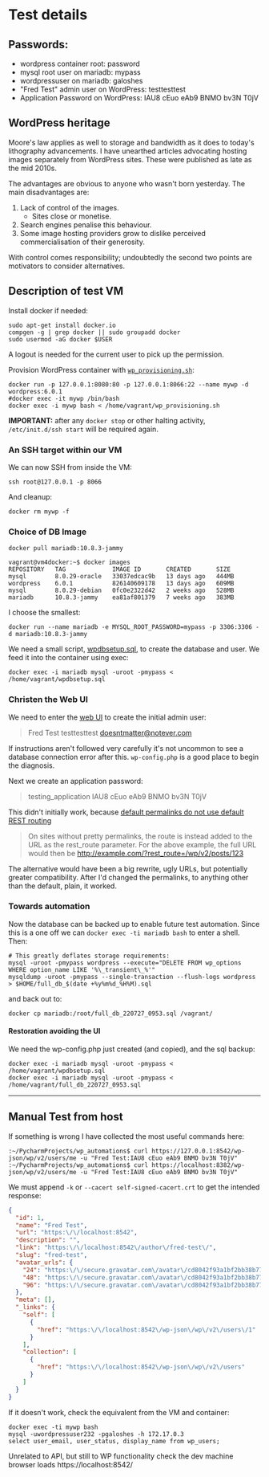 # Test details

## Passwords:

- wordpress container root: password
- mysql root user on mariadb: mypass
- wordpressuser on mariadb: galoshes
- "Fred Test" admin user on WordPress: testtesttest
- Application Password on WordPress: IAU8 cEuo eAb9 BNMO bv3N T0jV

## WordPress heritage

Moore's law applies as well to storage and bandwidth as it does to today's
lithography advancements. I have unearthed articles advocating hosting images
separately from WordPress sites. These were published as late as the mid 2010s.

The advantages are obvious to anyone who wasn't born yesterday. The main
disadvantages are:

1. Lack of control of the images.
    - Sites close or monetise.
2. Search engines penalise this behaviour.
3. Some image hosting providers grow to dislike perceived commercialisation
   of their generosity.

With control comes responsibility; undoubtedly the second two points are
motivators to consider alternatives.

## Description of test VM

Install docker if needed:

```shell
sudo apt-get install docker.io
compgen -g | grep docker || sudo groupadd docker
sudo usermod -aG docker $USER
```

A logout is needed for the current user to pick up the permission.

Provision WordPress container with [`wp_provisioning.sh`](wp_provisioning.sh):

```shell
docker run -p 127.0.0.1:8080:80 -p 127.0.0.1:8066:22 --name mywp -d wordpress:6.0.1
#docker exec -it mywp /bin/bash
docker exec -i mywp bash < /home/vagrant/wp_provisioning.sh
```

**IMPORTANT:** after any `docker stop` or other halting activity,
`/etc/init.d/ssh start` will be required again.

### An SSH target within our VM

We can now SSH from inside the VM:

```shell
ssh root@127.0.0.1 -p 8066
```

And cleanup:

```shell
docker rm mywp -f
```

### Choice of DB Image

`docker pull mariadb:10.8.3-jammy`

```shell
vagrant@vm4docker:~$ docker images
REPOSITORY   TAG             IMAGE ID       CREATED       SIZE
mysql        8.0.29-oracle   33037edcac9b   13 days ago   444MB
wordpress    6.0.1           826140609178   13 days ago   609MB
mysql        8.0.29-debian   0fc0e2322d42   2 weeks ago   528MB
mariadb      10.8.3-jammy    ea81af801379   7 weeks ago   383MB
```

I choose the smallest:

```shell
docker run --name mariadb -e MYSQL_ROOT_PASSWORD=mypass -p 3306:3306 -d mariadb:10.8.3-jammy
```

We need a small script, [wpdbsetup.sql](wpdbsetup.sql), to create the database
and user. We feed it into the container using exec:

```shell
docker exec -i mariadb mysql -uroot -pmypass < /home/vagrant/wpdbsetup.sql
```


### Christen the Web UI

We need to enter the [web UI](https://localhost:8542/wp-admin/install.php?step=1) to create the initial admin user:

> Fred Test
> testtesttest
> doesntmatter@notever.com

If instructions aren't followed very carefully it's not uncommon to see a
database connection error after this. `wp-config.php` is a good place to begin
the diagnosis.

Next we create an application password:

> testing_application
> IAU8 cEuo eAb9 BNMO bv3N T0jV

This didn't initially work, because [default permalinks do not use default
REST routing](https://developer.wordpress.org/rest-api/extending-the-rest-api/routes-and-endpoints/)

> On sites without pretty permalinks, the route is instead added to the URL as the rest_route parameter. For the above example, the full URL would then be http://example.com/?rest_route=/wp/v2/posts/123

The alternative would have been a big rewrite, ugly URLs, but potentially
greater compatibility. After I'd changed the permalinks, to anything other than
the default, plain, it worked.

### Towards automation

Now the database can be backed up to enable future test automation. Since this
is a one off we can `docker exec -ti mariadb bash` to enter a shell. Then:

```shell
# This greatly deflates storage requirements:
mysql -uroot -pmypass wordpress --execute="DELETE FROM wp_options WHERE option_name LIKE '%\_transient\_%'"
mysqldump -uroot -pmypass --single-transaction --flush-logs wordpress > $HOME/full_db_$(date +%y%m%d_%H%M).sql
```

and back out to:

```shell
docker cp mariadb:/root/full_db_220727_0953.sql /vagrant/
```

#### Restoration avoiding the UI

We need the wp-config.php just created (and copied), and the sql backup:

```shell
docker exec -i mariadb mysql -uroot -pmypass < /home/vagrant/wpdbsetup.sql
docker exec -i mariadb mysql -uroot -pmypass < /home/vagrant/full_db_220727_0953.sql
```

---

## Manual Test from host

If something is wrong I have collected the most useful commands here:

```shell
:~/PycharmProjects/wp_automations$ curl https://127.0.0.1:8542/wp-json/wp/v2/users/me -u "Fred Test:IAU8 cEuo eAb9 BNMO bv3N T0jV"
:~/PycharmProjects/wp_automations$ curl https://localhost:8382/wp-json/wp/v2/users/me -u "Fred Test:IAU8 cEuo eAb9 BNMO bv3N T0jV"
```

We must append `-k` or `--cacert self-signed-cacert.crt` to get the intended response:

```json
{
  "id": 1,
  "name": "Fred Test",
  "url": "https:\/\/localhost:8542",
  "description": "",
  "link": "https:\/\/localhost:8542\/author\/fred-test\/",
  "slug": "fred-test",
  "avatar_urls": {
    "24": "https:\/\/secure.gravatar.com\/avatar\/cd8042f93a1bf2bb38b77c5d3bde40b7?s=24&d=mm&r=g",
    "48": "https:\/\/secure.gravatar.com\/avatar\/cd8042f93a1bf2bb38b77c5d3bde40b7?s=48&d=mm&r=g",
    "96": "https:\/\/secure.gravatar.com\/avatar\/cd8042f93a1bf2bb38b77c5d3bde40b7?s=96&d=mm&r=g"
  },
  "meta": [],
  "_links": {
    "self": [
      {
        "href": "https:\/\/localhost:8542\/wp-json\/wp\/v2\/users\/1"
      }
    ],
    "collection": [
      {
        "href": "https:\/\/localhost:8542\/wp-json\/wp\/v2\/users"
      }
    ]
  }
}
```

If it doesn't work, check the equivalent from the VM and container:

```shell
docker exec -ti mywp bash
mysql -uwordpressuser232 -pgaloshes -h 172.17.0.3
select user_email, user_status, display_name from wp_users;
```

Unrelated to API, but still to WP functionality check the dev machine browser
loads https://localhost:8542/
